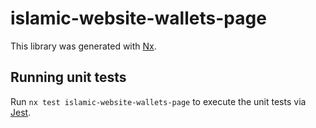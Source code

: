 # islamic-website-wallets-page

This library was generated with [Nx](https://nx.dev).

## Running unit tests

Run `nx test islamic-website-wallets-page` to execute the unit tests via [Jest](https://jestjs.io).

